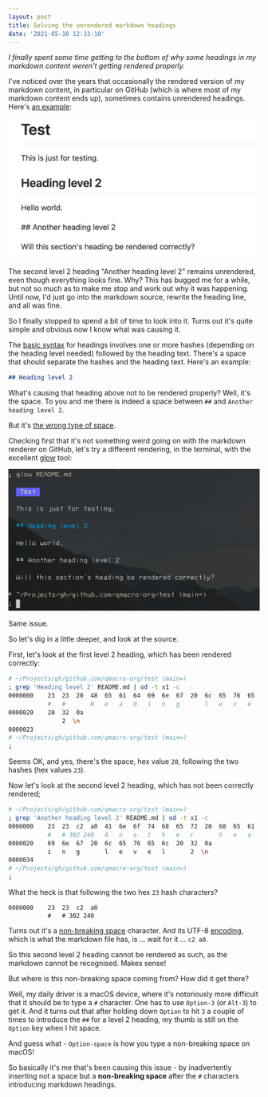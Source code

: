 ```yaml
---
layout: post
title: Solving the unrendered markdown headings
date: '2021-05-10 12:33:10'
---
```


_I finally spent some time getting to the bottom of why some headings in my markdown content weren't getting rendered properly._

I've noticed over the years that occasionally the rendered version of my markdown content, in particular on GitHub (which is where most of my markdown content ends up), sometimes contains unrendered headings. Here's [an example](https://github.com/qmacro-org/test/blob/d6f348858dd5014d8b96060e4b8dd75999af431b/README.md):

![Rendered markdown showing an unrendered heading - on GitHub](/content/images/2021/05/unrendered-heading-github.png)

The second level 2 heading "Another heading level 2" remains unrendered, even though everything looks fine. Why? This has bugged me for a while, but not so much as to make me stop and work out why it was happening. Until now, I'd just go into the markdown source, rewrite the heading line, and all was fine.

So I finally stopped to spend a bit of time to look into it. Turns out it's quite simple and obvious now I know what was causing it.

The [basic syntax](https://www.markdownguide.org/basic-syntax/) for headings involves one or more hashes (depending on the heading level needed) followed by the heading text. There's a space that should separate the hashes and the heading text. Here's an example:

```markdown
## Heading level 2
```

What's causing that heading above not to be rendered properly? Well, it's the space. To you and me there is indeed a space between `##` and `Another heading level 2`.

But it's [the wrong type of space](https://en.wikipedia.org/wiki/The_wrong_type_of_snow).

Checking first that it's not something weird going on with the markdown renderer on GitHub, let's try a different rendering, in the terminal, with the excellent [glow](https://github.com/charmbracelet/glow) tool:

![Rendered markdown showing an unrendered heading - using glow](/content/images/2021/05/unrendered-heading-glow.png)

Same issue.

So let's dig in a little deeper, and look at the source.

First, let's look at the first level 2 heading, which has been rendered correctly:

```bash
# ~/Projects/gh/github.com/qmacro-org/test (main=)
; grep 'Heading level 2' README.md | od -t x1 -c
0000000    23  23  20  48  65  61  64  69  6e  67  20  6c  65  76  65  6c
           #   #       H   e   a   d   i   n   g       l   e   v   e   l
0000020    20  32  0a
               2  \n
0000023
# ~/Projects/gh/github.com/qmacro-org/test (main=)
;
```

Seems OK, and yes, there's the space, hex value `20`, following the two hashes (hex values `23`).

Now let's look at the second level 2 heading, which has not been correctly rendered;

```bash
# ~/Projects/gh/github.com/qmacro-org/test (main=)
; grep 'Another heading level 2' README.md | od -t x1 -c
0000000    23  23  c2  a0  41  6e  6f  74  68  65  72  20  68  65  61  64
           #   # 302 240   A   n   o   t   h   e   r       h   e   a   d
0000020    69  6e  67  20  6c  65  76  65  6c  20  32  0a
           i   n   g       l   e   v   e   l       2  \n
0000034
# ~/Projects/gh/github.com/qmacro-org/test (main=)
;
```

What the heck is that following the two hex `23` hash characters?

```
0000000    23  23  c2  a0
           #   # 302 240
```

Turns out it's a [non-breaking space](https://en.wikipedia.org/wiki/Non-breaking_space) character. And its UTF-8 [encoding](https://en.wikipedia.org/wiki/Non-breaking_space#Encodings), which is what the markdown file has, is ... wait for it ... `c2 a0`.

So this second level 2 heading cannot be rendered as such, as the markdown cannot be recognised. Makes sense!

But where is this non-breaking space coming from? How did it get there?

Well, my daily driver is a macOS device, where it's notoriously more difficult that it should be to type a `#` character. One has to use `Option-3` (or `Alt-3`) to get it. And it turns out that after holding down `Option` to hit `3` a couple of times to introduce the `##` for a level 2 heading, my thumb is still on the `Option` key when I hit space.

And guess what - `Option-space` is how you type a non-breaking space on macOS!

So basically it's me that's been causing this issue - by inadvertently inserting not a space but a **non-breaking space** after the `#` characters introducing markdown headings.
